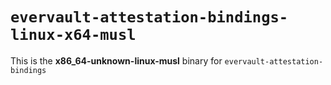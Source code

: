 # `evervault-attestation-bindings-linux-x64-musl`

This is the **x86_64-unknown-linux-musl** binary for `evervault-attestation-bindings`
